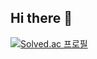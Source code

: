 ## Hi there 👋

[![Solved.ac 프로필](http://mazassumnida.wtf/api/v2/generate_badge?boj=gywo9675)](https://solved.ac/gywo9675)

<!--
**REVE97/REVE97** is a ✨ _special_ ✨ repository because its `README.md` (this file) appears on your GitHub profile.

Here are some ideas to get you started:

- 🔭 I’m currently working on ...
- 🌱 I’m currently learning ...
- 👯 I’m looking to collaborate on ...
- 🤔 I’m looking for help with ...
- 💬 Ask me about ...
- 📫 How to reach me: ...
- 😄 Pronouns: ...
- ⚡ Fun fact: ...
-->

